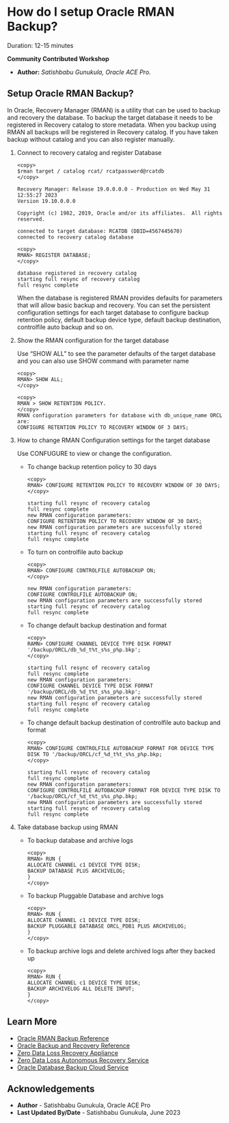 # How do I setup Oracle RMAN Backup? 

Duration: 12-15 minutes

**Community Contributed Workshop**

* **Author:** *Satishbabu Gunukula, Oracle ACE Pro.*

## Setup Oracle RMAN Backup? 

In Oracle, Recovery Manager (RMAN) is a utility that can be used to backup and recovery the database. To backup the target database it needs to be registered in Recovery catalog to store metadata. When you backup using RMAN all backups will be registered in Recovery catalog. If you have taken backup without catalog and you can also register manually.

1.	Connect to recovery catalog and register Database 

	```
	<copy>
	$rman target / catalog rcat/ rcatpassword@rcatdb	
	</copy>

	Recovery Manager: Release 19.0.0.0.0 - Production on Wed May 31 12:55:27 2023
	Version 19.10.0.0.0

	Copyright (c) 1982, 2019, Oracle and/or its affiliates.  All rights reserved.

	connected to target database: RCATDB (DBID=4567445670)
	connected to recovery catalog database
	```

	```
	<copy>
	RMAN> REGISTER DATABASE;
	</copy>

	database registered in recovery catalog
	starting full resync of recovery catalog
	full resync complete
	```

    When the database is registered RMAN provides defaults for parameters that will allow basic backup and recovery. You can set the persistent configuration settings for each target database to configure backup retention policy, default backup device type, default backup destination, controlfile auto backup and so on.  

2.	Show the RMAN configuration for the target database

    Use “SHOW ALL” to see the parameter defaults of the target database and you can also use SHOW command with parameter name

	```
	<copy>
	RMAN> SHOW ALL; 
	</copy>
	```

	```
	<copy>
	RMAN > SHOW RETENTION POLICY.
	</copy>
	RMAN configuration parameters for database with db_unique_name ORCL are:
	CONFIGURE RETENTION POLICY TO RECOVERY WINDOW OF 3 DAYS;
	```

3.  How to change RMAN Configuration settings for the target database

    Use CONFUGURE to view or change the configuration.

    * To change backup retention policy to 30 days

		```
		<copy>
		RMAN> CONFIGURE RETENTION POLICY TO RECOVERY WINDOW OF 30 DAYS;
		</copy>

		starting full resync of recovery catalog
		full resync complete
		new RMAN configuration parameters:
		CONFIGURE RETENTION POLICY TO RECOVERY WINDOW OF 30 DAYS;
		new RMAN configuration parameters are successfully stored
		starting full resync of recovery catalog
		full resync complete
		```
    * To turn on controlfile auto backup 

		```
		<copy>
		RMAN> CONFIGURE CONTROLFILE AUTOBACKUP ON;
		</copy>

		new RMAN configuration parameters:
		CONFIGURE CONTROLFILE AUTOBACKUP ON;
		new RMAN configuration parameters are successfully stored
		starting full resync of recovery catalog
		full resync complete
		```

    * To change default backup destination and format

		```
		<copy>
		RAMN> CONFIGURE CHANNEL DEVICE TYPE DISK FORMAT '/backup/ORCL/db_%d_t%t_s%s_p%p.bkp';
		</copy>

		starting full resync of recovery catalog
		full resync complete
		new RMAN configuration parameters:
		CONFIGURE CHANNEL DEVICE TYPE DISK FORMAT '/backup/ORCL/db_%d_t%t_s%s_p%p.bkp';
		new RMAN configuration parameters are successfully stored
		starting full resync of recovery catalog
		full resync complete
		```

    * To change default backup destination of controlfile auto backup and format

		```
		<copy>
		RMAN> CONFIGURE CONTROLFILE AUTOBACKUP FORMAT FOR DEVICE TYPE DISK TO '/backup/ORCL/cf_%d_t%t_s%s_p%p.bkp;
		</copy>

		starting full resync of recovery catalog
		full resync complete
		new RMAN configuration parameters:
		CONFIGURE CONTROLFILE AUTOBACKUP FORMAT FOR DEVICE TYPE DISK TO '/backup/ORCL/cf_%d_t%t_s%s_p%p.bkp;
		new RMAN configuration parameters are successfully stored
		starting full resync of recovery catalog
		full resync complete

		```
4.	Take database backup using RMAN 

    * To backup database and archive logs
		```
		<copy>
		RMAN> RUN {
		ALLOCATE CHANNEL c1 DEVICE TYPE DISK;
		BACKUP DATABASE PLUS ARCHIVELOG; 
		}
		</copy>
		```

    * To backup Pluggable Database and archive logs
		```
		<copy>
		RMAN> RUN {
		ALLOCATE CHANNEL c1 DEVICE TYPE DISK;
		BACKUP PLUGGABLE DATABASE ORCL_PDB1 PLUS ARCHIVELOG;
		}
		</copy>
		```

    * To backup archive logs and delete archived logs after they backed up

		```
		<copy>
		RMAN> RUN {
		ALLOCATE CHANNEL c1 DEVICE TYPE DISK;
		BACKUP ARCHIVELOG ALL DELETE INPUT;
		}
		</copy>
		```

## Learn More

* [Oracle RMAN Backup Reference](https://www.oracleracexpert.com/search/label/RMAN%20Backup)
* [Oracle Backup and Recovery Reference](https://docs.oracle.com/en/database/oracle/oracle-database/19/rcmrf/index.html)
* [Zero Data Loss Recovery Appliance](https://www.oracle.com/engineered-systems/zero-data-loss-recovery-appliance/)
* [Zero Data Loss Autonomous Recovery Service](https://www.oracle.com/database/zero-data-loss-autonomous-recovery-service/)
* [Oracle Database Backup Cloud Service](https://docs.oracle.com/en/cloud/paas/db-backup-cloud/index.html)


## Acknowledgements

* **Author** - Satishbabu Gunukula, Oracle ACE Pro
* **Last Updated By/Date** - Satishbabu Gunukula,  June 2023